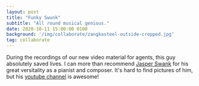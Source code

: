 ```yaml
---
layout: post
title: "Funky Swunk"
subtitle: "All round musical genious."
date: 2020-10-11 15:00:00 0100
background: '/img/collaborate/zangkasteel-outside-cropped.jpg'
tag: collaborate
---
```


During the recordings of our new video material for agents, this guy absolutely saved lives. I can more than recommend 
[Jasper Swank](https://www.jasperswank.nl) for his great versitality as a pianist and composer. It's hard to find pictures
of him, but his [youtube channel](https://www.youtube.com/user/jasperiscool) is awesome!